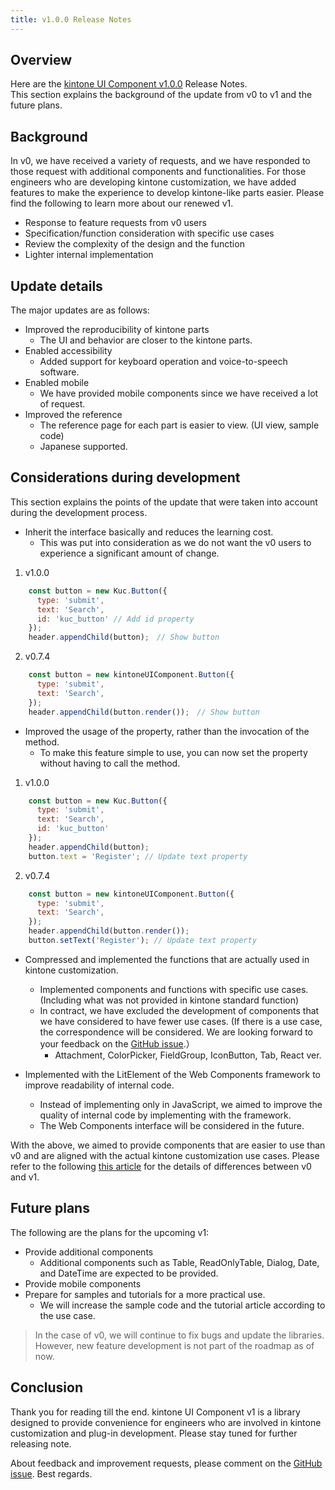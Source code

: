 ```yaml
---
title: v1.0.0 Release Notes
---
```


## Overview

Here are the [kintone UI Component v1.0.0](https://github.com/kintone-labs/kintone-ui-component/releases/tag/v1.0.0) Release Notes.  
This section explains the background of the update from v0 to v1 and the future plans.

## Background

In v0, we have received a variety of requests, and we have responded to those request with additional components and functionalities.
For those engineers who are developing kintone customization, we have added features to make the experience to develop kintone-like parts easier. Please find the following to learn more about our renewed v1.

<!--truncate-->

- Response to feature requests from v0 users
- Specification/function consideration with specific use cases
- Review the complexity of the design and the function
- Lighter internal implementation

## Update details

The major updates are as follows:

- Improved the reproducibility of kintone parts
  - The UI and behavior are closer to the kintone parts.
- Enabled accessibility
  - Added support for keyboard operation and voice-to-speech software.
- Enabled mobile
  - We have provided mobile components since we have received a lot of request.
- Improved the reference
  - The reference page for each part is easier to view. (UI view, sample code)
  - Japanese supported.

## Considerations during development

This section explains the points of the update that were taken into account during the development process.

- Inherit the interface basically and reduces the learning cost.
  - This was put into consideration as we do not want the v0 users to experience a significant amount of change.

1. v1.0.0
```JavaScript
    const button = new Kuc.Button({
      type: 'submit',
      text: 'Search',
      id: 'kuc_button' // Add id property
    });
    header.appendChild(button);　// Show button
```
2. v0.7.4
```JavaScript
    const button = new kintoneUIComponent.Button({
      type: 'submit',
      text: 'Search',
    });
    header.appendChild(button.render());　// Show button
```

- Improved the usage of the property, rather than the invocation of the method.
  - To make this feature simple to use, you can now set the property without having to call the method.

1. v1.0.0
```JavaScript
    const button = new Kuc.Button({
      type: 'submit',
      text: 'Search',
      id: 'kuc_button'
    });
    header.appendChild(button);
    button.text = 'Register'; // Update text property
```
2. v0.7.4
```JavaScript
    const button = new kintoneUIComponent.Button({
      type: 'submit',
      text: 'Search',
    });
    header.appendChild(button.render());
    button.setText('Register'); // Update text property
```

- Compressed and implemented the functions that are actually used in kintone customization.
  - Implemented components and functions with specific use cases. (Including what was not provided in kintone standard function)
  - In contract, we have excluded the development of components that we have considered to have fewer use cases. (If there is a use case, the correspondence will be considered. We are looking forward to your feedback on the [GitHub issue](https://github.com/kintone-labs/kintone-ui-component/issues/new/choose).）
    - Attachment, ColorPicker, FieldGroup, IconButton, Tab, React ver.

- Implemented with the LitElement of the Web Components framework to improve readability of internal code.
  - Instead of implementing only in JavaScript, we aimed to improve the quality of internal code by implementing with the framework.
  - The Web Components interface will be considered in the future.

With the above, we aimed to provide components that are easier to use than v0 and are aligned with the actual kintone customization use cases.
Please refer to the following [this article](https://kintone-ui-component.netlify.app/docs/guides/comparison-v0-v1) for the details of differences between v0 and v1.

## Future plans

The following are the plans for the upcoming v1:

- Provide additional components
  - Additional components such as Table, ReadOnlyTable, Dialog, Date, and DateTime are expected to be provided.
- Provide mobile components
- Prepare for samples and tutorials for a more practical use.
  - We will increase the sample code and the tutorial article according to the use case.

> In the case of v0, we will continue to fix bugs and update the libraries. However, new feature development is not part of the roadmap as of now.

## Conclusion

Thank you for reading till the end.
kintone UI Component v1 is a library designed to provide convenience for engineers who are involved in kintone customization and plug-in development.
Please stay tuned for further releasing note.

About feedback and improvement requests, please comment on the [GitHub issue](https://github.com/kintone-labs/kintone-ui-component/issues/new/choose).
Best regards.
